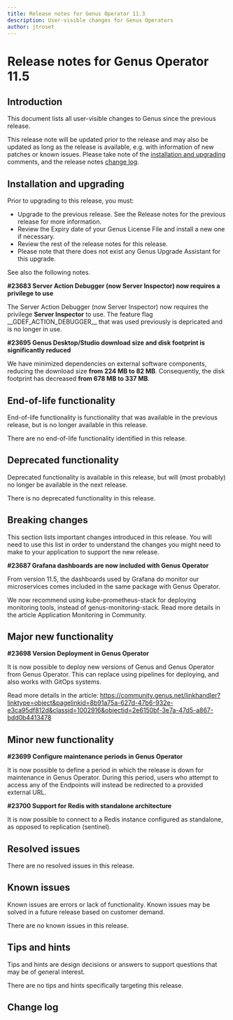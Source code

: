 ```yaml
---
title: Release notes for Genus Operator 11.3
description: User-visible changes for Genus Operators
author: jtroset
---
```


# Release notes for Genus Operator 11.5

## Introduction

This document lists all user-visible changes to Genus since the previous release.

This release note will be updated prior to the release and may also be updated as long as the release is available, e.g. with information of new patches or known issues. Please take note of the [installation and upgrading](#installation-and-upgrading) comments, and the release notes [change log](#change-log).

## Installation and upgrading

Prior to upgrading to this release, you must:

- Upgrade to the previous release. See the Release notes for the previous release for more information.
- Review the Expiry date of your Genus License File and install a new one if necessary.
- Review the rest of the release notes for this release.
- Please note that there does not exist any Genus Upgrade Assistant for this upgrade.

<!--rntype01-start INSTALLATION / UPGRADE. DO NOT CHANGE THESE TAGS. ANY CHANGES BELOW WILL BE OVERWRITTEN.-->

See also the following notes.

<!--ID 95ba72ca-7133-4845-b818-46d8534dec2e -->
**#23683 Server Action Debugger (now Server Inspector) now requires a privilege to use**

The Server Action Debugger (now Server Inspector) now requires the privilege __Server Inspector__ to use. The feature flag \_\_GDEF_ACTION_DEBUGGER\_\_ that was used previously is depricated and is no longer in use.

<!--ID d285a51e-2ac0-41b8-b397-39fe855ccb51 -->
**#23695 Genus Desktop/Studio download size and disk footprint is significantly reduced**

We have minimized dependencies on external software components, reducing the download size **from 224 MB to 82 MB**. Consequently, the disk footprint has decreased **from 678 MB to 337 MB**.

<!--rntype01-end   INSTALLATION / UPGRADE. DO NOT CHANGE THESE TAGS. ANY CHANGES ABOVE WILL BE OVERWRITTEN.-->
<!-- release note type 2 is missing. That's ok.-->

## End-of-life functionality

End-of-life functionality is functionality that was available in the previous release, but is no longer available in this release.
<!--rntype03-start END-OF-LIFE. DO NOT CHANGE THESE TAGS. ANY CHANGES BELOW WILL BE OVERWRITTEN.-->
There are no end-of-life functionality identified in this release.
<!--rntype03-end   END-OF-LIFE. DO NOT CHANGE THESE TAGS. ANY CHANGES ABOVE WILL BE OVERWRITTEN.-->
## Deprecated functionality

Deprecated functionality is available in this release, but will (most probably) no longer be available in the next release.
<!--rntype04-start DEPRECATED. DO NOT CHANGE THESE TAGS. ANY CHANGES BELOW WILL BE OVERWRITTEN.-->
There is no deprecated functionality in this release.
<!--rntype04-end   DEPRECATED. DO NOT CHANGE THESE TAGS. ANY CHANGES ABOVE WILL BE OVERWRITTEN.-->
## Breaking changes

This section lists important changes introduced in this release. You will need to use this list in order to understand the changes you might need to make to your application to support the new release.
<!--rntype05-start BREAKING. DO NOT CHANGE THESE TAGS. ANY CHANGES BELOW WILL BE OVERWRITTEN.-->
<!--ID ac30fa68-4471-4beb-ad98-372e8e134db3 -->
**#23687 Grafana dashboards are now included with Genus Operator**

From version 11.5, the dashboards used by Grafana do monitor our microservices comes included in the same package with Genus Operator. 

We now recommend using kube-prometheus-stack for deploying monitoring tools, instead of genus-monitoring-stack. Read more details in the article Application Monitoring in Community.

<!--rntype05-end   BREAKING. DO NOT CHANGE THESE TAGS. ANY CHANGES ABOVE WILL BE OVERWRITTEN.-->
## Major new functionality
<!--rntype06-start MAJOR. DO NOT CHANGE THESE TAGS. ANY CHANGES BELOW WILL BE OVERWRITTEN.-->
<!--ID 327b1515-c388-460a-bf2d-91ca1c3fb320 -->
**#23698 Version Deployment in Genus Operator**

It is now possible to deploy new versions of Genus and Genus Operator from Genus Operator. This can replace using pipelines for deploying, and also works with GitOps systems.

Read more details in the article: https://community.genus.net/linkhandler?linktype=object&pagelinkid=8b91a75a-627d-47b6-932e-e3ca95df812d&classid=1002916&objectid=2e6150bf-3e7a-47d5-a867-bdd0b4413478

<!--rntype06-end   MAJOR. DO NOT CHANGE THESE TAGS. ANY CHANGES ABOVE WILL BE OVERWRITTEN.-->
## Minor new functionality
<!--rntype07-start MINOR. DO NOT CHANGE THESE TAGS. ANY CHANGES BELOW WILL BE OVERWRITTEN.-->
<!--ID 4c136182-f223-4739-9914-cf6d367efbcb -->
**#23699 Configure maintenance periods in Genus Operator**

It is now possible to define a period in which the release is down for maintenance in Genus Operator. During this period, users who attempt to access any of the Endpoints will instead be redirected to a provided external URL.

<!--ID f5a98739-09b0-4058-86b6-4b694a9cc94b -->
**#23700 Support for Redis with standalone architecture**

It is now possible to connect to a Redis instance configured as standalone, as opposed to replication (sentinel).

<!--rntype07-end   MINOR. DO NOT CHANGE THESE TAGS. ANY CHANGES ABOVE WILL BE OVERWRITTEN.-->
## Resolved issues
<!--rntype08-start RESOLVED ISSUES. DO NOT CHANGE THESE TAGS. ANY CHANGES BELOW WILL BE OVERWRITTEN.-->
There are no resolved issues in this release.
<!--rntype08-end   RESOLVED ISSUES. DO NOT CHANGE THESE TAGS. ANY CHANGES ABOVE WILL BE OVERWRITTEN.-->
## Known issues

Known issues are errors or lack of functionality. Known issues may be solved in a future release based on customer demand.
<!--rntype09-start KNOWN ISSUES. DO NOT CHANGE THESE TAGS. ANY CHANGES BELOW WILL BE OVERWRITTEN.-->
There are no known issues in this release.
<!--rntype09-end   KNOWN ISSUES. DO NOT CHANGE THESE TAGS. ANY CHANGES ABOVE WILL BE OVERWRITTEN.-->
## Tips and hints

Tips and hints are design decisions or answers to support questions that may be of general interest.

There are no tips and hints specifically targeting this release.

## Change log
<!--changelog CHANGELOG. DO NOT CHANGE THIS TAG. ANY CHANGES BELOW WILL BE DELETED.-->
